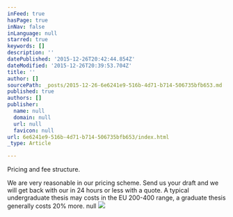 ```yaml
---
inFeed: true
hasPage: true
inNav: false
inLanguage: null
starred: true
keywords: []
description: ''
datePublished: '2015-12-26T20:42:44.854Z'
dateModified: '2015-12-26T20:39:53.704Z'
title: ''
author: []
sourcePath: _posts/2015-12-26-6e6241e9-516b-4d71-b714-506735bfb653.md
published: true
authors: []
publisher:
  name: null
  domain: null
  url: null
  favicon: null
url: 6e6241e9-516b-4d71-b714-506735bfb653/index.html
_type: Article

---
```

Pricing and fee structure.

We are very reasonable in our pricing scheme. Send us your draft and we will get back with our in 24 hours or less with a quote. A typical undergraduate thesis may costs in the EU 200-400 range, a graduate thesis generally costs 20% more.
null
![](https://the-grid-user-content.s3-us-west-2.amazonaws.com/ae5364ad-0c14-45e4-8fa0-9149c6957d1d.jpg)